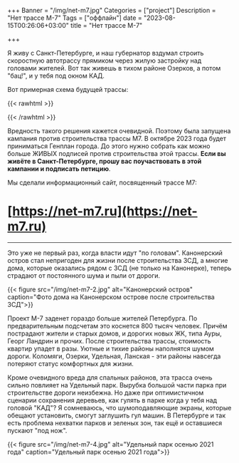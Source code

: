 +++
Banner = "/img/net-m7.jpg"
Categories = ["project"]
Description = "Нет трассе М-7"
Tags = ["оффлайн"]
date = "2023-08-15T00:26:06+03:00"
title = "Нет трассе М-7"

+++

Я живу с Санкт-Петербурге, и наш губернатор вздумал строить скоростную автотрассу прямиком через жилую застройку над головами жителей. Вот так живешь в тихом районе Озерков, а потом "бац!", и у тебя под окном КАД. 
<!--more-->

Вот примерная схема будущей трассы:

{{< rawhtml >}}
<script type="text/javascript" charset="utf-8" async src="https://api-maps.yandex.ru/services/constructor/1.0/js/?um=constructor%3Aef914062ace4995495fc091da76da64322a1339c1e98d7b49bda2b5bae0c0019&amp;width=100%25&amp;height=480&amp;lang=ru_RU&amp;scroll=false"></script>
{{< /rawhtml >}}

Вредность такого решения кажется очевидной. Поэтому была запущена кампания против строительства трассы М7. В октябре 2023 года будет приниматься Генплан города. До этого нужно собрать как можно больше ЖИВЫХ подписей против строительства этой трассы. **Если вы живёте в Санкт-Петербурге, прошу вас поучаствовать в этой кампании и подписать петицию**.

Мы сделали информационный сайт, посвященный трассе М7:

# [https://net-m7.ru](https://net-m7.ru) 

___

Это уже не первый раз, когда власти идут "по головам". Канонерский остров стал непригоден для жизни после строительства ЗСД, а многие дома, которые оказались рядом с ЗСД (не только на Канонерке), теперь страдают от постоянного шума и пыли от дороги. 

{{< figure src="/img/net-m7-2.jpg" alt="Канонерский остров" caption="Фото дома на Канонерском острове после строительства ЗСД">}}

Проект М-7 заденет гораздо больше жителей Петербурга. По предварительным подсчетам это коснется 800 тысяч человек. Причём пострадают жители и старых домов, и дорогих новых ЖК, типа Ауры, Георг Ландрин и прочих. После строительства трассы, стоимость квартир упадет в разы. Уютные и тихие районы наполнятся шумом дороги. Коломяги, Озерки, Удельная, Ланская - эти районы навсегда потеряют статус комфортных для жизни. 

Кроме очевидного вреда для спальных районов, эта трасса очень сильно повлияет на Удельный парк. Вырубка большой части парка при строительстве дороги неизбежна. Но даже при оптимистичном сценарии сохранения деревьев, как гулять в парке когда у тебя над головой "КАД"? Я сомневаюсь, что шумоподавляющие экраны, которые обещают установить, смогут заглушить гул машин. В Петербурге и так есть проблема нехватки парков и зеленых зон, так ещё и оставшиеся пускают "под нож".

{{< figure src="/img/net-m7-4.jpg" alt="Удельный парк осенью 2021 года" caption="Удельный парк осенью 2021 года">}}
